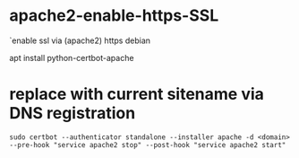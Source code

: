 # apache2-enable-https-SSL
`enable ssl via (apache2) https debian

apt install python-certbot-apache 


# replace <domain> with current sitename via DNS registration 
```sudo certbot --authenticator standalone --installer apache -d <domain> --pre-hook "service apache2 stop" --post-hook "service apache2 start"```
